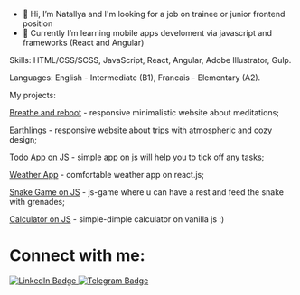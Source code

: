 - 👋 Hi, I’m Natallya and I'm looking for a job on trainee or junior frontend position
- 👀 Currently I’m learning mobile apps develoment via javascript and frameworks (React and Angular)

Skills: HTML/CSS/SCSS, JavaScript, React, Angular, Adobe Illustrator, Gulp.

Languages: English - Intermediate (B1), Francais - Elementary (A2).

My projects: 

[Breathe and reboot](https://lepsvision.github.io/breathe-and-reboot/) - responsive minimalistic website 
about meditations;

[Earthlings](https://lepsvision.github.io/earthlings/) - responsive website about trips with atmospheric and cozy design;

[Todo App on JS](https://lepsvision.github.io/js-todo-app/) - simple app on js will help you to tick off any tasks;

[Weather App](https://lepsvision.github.io/react-js-app-weather/) - comfortable weather app on react.js;

[Snake Game on JS](https://lepsvision.github.io/js-snake/) - js-game where u can have a rest and feed the snake with grenades;

[Calculator on JS](https://lepsvision.github.io/calculator-js/) - simple-dimple calculator on vanilla js :)

# Connect with me:

<a href="https://www.linkedin.com/in/lepsvidze/">
    <img src="https://img.shields.io/badge/LinkedIn-blue?style=for-the-badge&logo=linkedin&logoColor=white" alt="LinkedIn Badge"/>
  </a>
<a href="https://t.me/lepsvidze">
    <img src="https://img.shields.io/badge/Telegram-blue?style=for-the-badge&logo=telegram&logoColor=white" alt="Telegram Badge"/>
  </a> 







